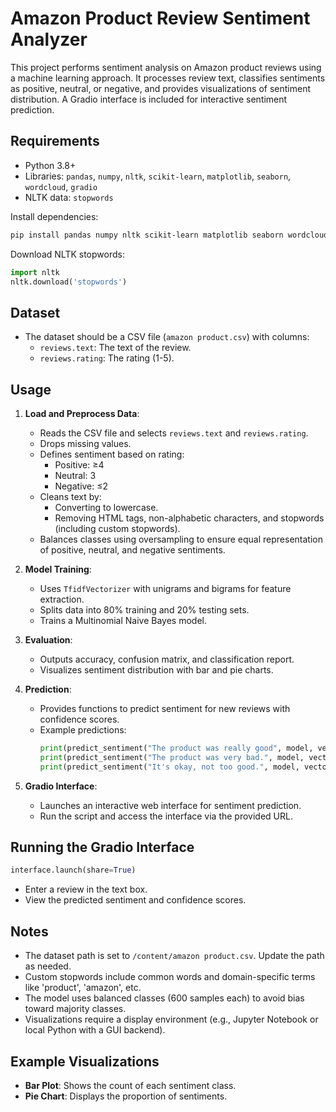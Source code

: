 # Amazon Product Review Sentiment Analyzer

This project performs sentiment analysis on Amazon product reviews using a machine learning approach. It processes review text, classifies sentiments as positive, neutral, or negative, and provides visualizations of sentiment distribution. A Gradio interface is included for interactive sentiment prediction.

## Requirements
- Python 3.8+
- Libraries: `pandas`, `numpy`, `nltk`, `scikit-learn`, `matplotlib`, `seaborn`, `wordcloud`, `gradio`
- NLTK data: `stopwords`

Install dependencies:
```bash
pip install pandas numpy nltk scikit-learn matplotlib seaborn wordcloud gradio
```

Download NLTK stopwords:
```python
import nltk
nltk.download('stopwords')
```

## Dataset
- The dataset should be a CSV file (`amazon product.csv`) with columns:
  - `reviews.text`: The text of the review.
  - `reviews.rating`: The rating (1-5).

## Usage
1. **Load and Preprocess Data**:
   - Reads the CSV file and selects `reviews.text` and `reviews.rating`.
   - Drops missing values.
   - Defines sentiment based on rating:
     - Positive: ≥4
     - Neutral: 3
     - Negative: ≤2
   - Cleans text by:
     - Converting to lowercase.
     - Removing HTML tags, non-alphabetic characters, and stopwords (including custom stopwords).
   - Balances classes using oversampling to ensure equal representation of positive, neutral, and negative sentiments.

2. **Model Training**:
   - Uses `TfidfVectorizer` with unigrams and bigrams for feature extraction.
   - Splits data into 80% training and 20% testing sets.
   - Trains a Multinomial Naive Bayes model.

3. **Evaluation**:
   - Outputs accuracy, confusion matrix, and classification report.
   - Visualizes sentiment distribution with bar and pie charts.

4. **Prediction**:
   - Provides functions to predict sentiment for new reviews with confidence scores.
   - Example predictions:
     ```python
     print(predict_sentiment("The product was really good", model, vectorizer))  # Output: positive
     print(predict_sentiment("The product was very bad.", model, vectorizer))    # Output: negative
     print(predict_sentiment("It's okay, not too good.", model, vectorizer))    # Output: neutral
     ```

5. **Gradio Interface**:
   - Launches an interactive web interface for sentiment prediction.
   - Run the script and access the interface via the provided URL.

## Running the Gradio Interface
```python
interface.launch(share=True)
```
- Enter a review in the text box.
- View the predicted sentiment and confidence scores.

## Notes
- The dataset path is set to `/content/amazon product.csv`. Update the path as needed.
- Custom stopwords include common words and domain-specific terms like 'product', 'amazon', etc.
- The model uses balanced classes (600 samples each) to avoid bias toward majority classes.
- Visualizations require a display environment (e.g., Jupyter Notebook or local Python with a GUI backend).

## Example Visualizations
- **Bar Plot**: Shows the count of each sentiment class.
- **Pie Chart**: Displays the proportion of sentiments.